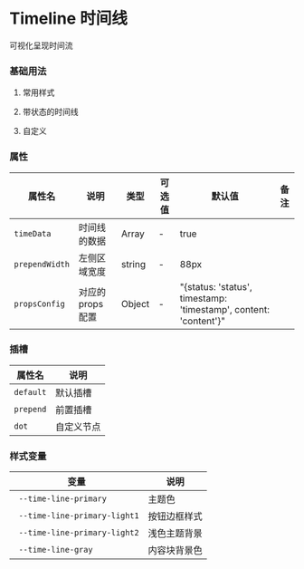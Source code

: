 # Timeline 时间线

可视化呈现时间流

### 基础用法

1. 常用样式
   <demo src="./basic2.vue"></demo>

2. 带状态的时间线
   <demo src="./basic.vue"></demo>

3. 自定义
   <demo src="./basic3.vue"></demo>

### 属性

| 属性名         | 说明              | 类型   | 可选值 | 默认值                                                           | 备注 |
| -------------- | ----------------- | ------ | ------ | ---------------------------------------------------------------- | ---- |
| `timeData`     | 时间线的数据      | Array  | -      | true                                                             |      |
| `prependWidth` | 左侧区域宽度      | string | -      | 88px                                                             |      |
| `propsConfig`  | 对应的 props 配置 | Object | -      | "{status: 'status', timestamp: 'timestamp', content: 'content'}" |      |

### 插槽

| 属性名    | 说明       |
| --------- | ---------- |
| `default` | 默认插槽   |
| `prepend` | 前置插槽   |
| `dot`     | 自定义节点 |

### 样式变量

| 变量                          | 说明         |
| ----------------------------- | ------------ |
| ` --time-line-primary`        | 主题色       |
| ` --time-line-primary-light1` | 按钮边框样式 |
| ` --time-line-primary-light2` | 浅色主题背景 |
| ` --time-line-gray`           | 内容块背景色 |
